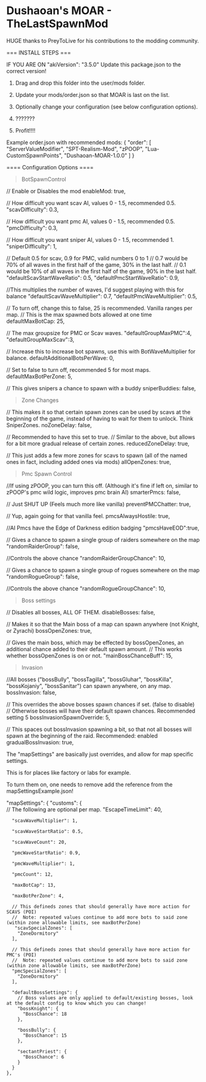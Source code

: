 # **Dushaoan's MOAR - TheLastSpawnMod**

HUGE thanks to PreyToLive for his contributions to the modding community.

=== INSTALL STEPS ===

IF YOU ARE ON "akiVersion": "3.5.0" Update this package.json to the correct version!

1. Drag and drop this folder into the user/mods folder.
2. Update your mods/order.json so that MOAR is last on the list.
3. Optionally change your configuration (see below configuration options).

4. ???????

5. Profit!!!!

Example order.json with recommended mods:
{
"order": [
"ServerValueModifier",
"SPT-Realism-Mod",
"zPOOP",
"Lua-CustomSpawnPoints",
"Dushaoan-MOAR-1.0.0"
]
}

==== Configuration Options ====

> BotSpawnControl

// Enable or Disables the mod
enableMod: true,

// How difficult you want scav AI, values 0 - 1.5, recommended 0.5.
"scavDifficulty": 0.3,

// How difficult you want pmc AI, values 0 - 1.5, recommended 0.5.
"pmcDifficulty": 0.3,

// How difficult you want sniper AI, values 0 - 1.5, recommended 1.
"sniperDifficulty": 1,

// Default 0.5 for scav, 0.9 for PMC, valid numbers 0 to 1
// 0.7 would be 70% of all waves in the first half of the game, 30% in the last half.
// 0.1 would be 10% of all waves in the first half of the game, 90% in the last half.
"defaultScavStartWaveRatio": 0.5,
"defaultPmcStartWaveRatio": 0.9,

//This multiplies the number of waves, I'd suggest playing with this for balance
"defaultScavWaveMultiplier": 0.7,
"defaultPmcWaveMultiplier": 0.5,

// To turn off, change this to false, 25 is recommended. Vanilla ranges per map.
// This is the max spawned bots allowed at one time
defaultMaxBotCap: 25,

// The max groupsize for PMC or Scav waves.
"defaultGroupMaxPMC":4,
"defaultGroupMaxScav":3,

// Increase this to increase bot spawns, use this with BotWaveMultiplier for balance.
defaultAdditionalBotsPerWave: 0,

// Set to false to turn off, recommended 5 for most maps.
defaultMaxBotPerZone: 5,

// This gives snipers a chance to spawn with a buddy
sniperBuddies: false,

> Zone Changes

// This makes it so that certain spawn zones can be used by scavs at the beginning of the game, instead of having to wait for them to unlock. Think SniperZones.
noZoneDelay: false,

// Recommended to have this set to true.
// Similar to the above, but allows for a bit more gradual release of certain zones.
reducedZoneDelay: true,

// This just adds a few more zones for scavs to spawn (all of the named ones in fact, including added ones via mods)
allOpenZones: true,

> Pmc Spawn Control


//If using zPOOP, you can turn this off. (Although it's fine if left on, similar to zPOOP's pmc wild logic, improves pmc brain AI)
smarterPmcs: false,

// Just SHUT UP (Feels much more like vanilla)
preventPMCChatter: true,

// Yup, again going for that vanilla feel.
pmcsAlwaysHostile: true,

//AI Pmcs have the Edge of Darkness edition badging
"pmcsHaveEOD":true,

// Gives a chance to spawn a single group of raiders somewhere on the map
"randomRaiderGroup": false,

//Controls the above chance
"randomRaiderGroupChance": 10,

// Gives a chance to spawn a single group of rogues somewhere on the map
"randomRogueGroup": false,

//Controls the above chance
"randomRogueGroupChance": 10,

> Boss settings

// Disables all bosses, ALL OF THEM.
disableBosses: false,

// Makes it so that the Main boss of a map can spawn anywhere (not Knight, or Zyrachi)
bossOpenZones: true,

// Gives the main boss, which may be effected by bossOpenZones, an additional chance added to their default spawn amount.
// This works whether bossOpenZones is on or not.
"mainBossChanceBuff": 15,

> Invasion

//All bosses ("bossBully", "bossTagilla", "bossGluhar", "bossKilla", "bossKojaniy", "bossSanitar") can spawn anywhere, on any map.
bossInvasion: false,

// This overrides the above bosses spawn chances if set. (false to disable)
// Otherwise bosses will have their default spawn chances. Recommended setting 5
bossInvasionSpawnOverride: 5,

// This spaces out bossInvasion spawning a bit, so that not all bosses will spawn at the beginning of the raid. Recommended: enabled
gradualBossInvasion: true,

The "mapSettings" are basically just overrides, and allow for map specific settings.

This is for places like factory or labs for example.

To turn them on, one needs to remove add the reference from the mapSettingsExample.json!

"mapSettings": {
"customs": {  
​ // The following are optional per map.
"EscapeTimeLimit": 40,

      "scavWaveMultiplier": 1,

      "scavWaveStartRatio": 0.5,

      "scavWaveCount": 20,

      "pmcWaveStartRatio": 0.9,

      "pmcWaveMultiplier": 1,

      "pmcCount": 12,

      "maxBotCap": 13,

      "maxBotPerZone": 4,

      // This defineds zones that should generally have more action for SCAVS (POI)
      //  Note: repeated values continue to add more bots to said zone (within zone allowable limits, see maxBotPerZone)
       "scavSpecialZones": [
        "ZoneDormitory"
      ],

      // This defineds zones that should generally have more action for PMC's (POI)
      //  Note: repeated values continue to add more bots to said zone (within zone allowable limits, see maxBotPerZone)
      "pmcSpecialZones": [
        "ZoneDormitory"
      ],

      "defaultBossSettings": {
        // Boss values are only applied to default/existing bosses, look at the default config to know which you can change!​
        "bossKnight": {
          "BossChance": 18
        },

        "bossBully": {
          "BossChance": 15
        },

        "sectantPriest": {
          "BossChance": 6
        }
      }
    },
